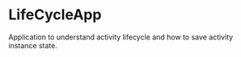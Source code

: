 # LifeCycleApp

Application to understand activity lifecycle and how to save activity instance state.
